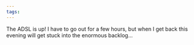 ```yaml
---
tags: 
---
```


The ADSL is up! I have to go out for a few hours, but when I get back this evening will get stuck into the enormous backlog...
